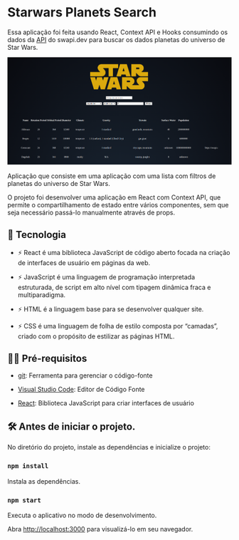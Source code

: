 # Starwars Planets Search

Essa aplicação foi feita usando React, Context API e Hooks consumindo os dados da [API](https://swapi.dev/api/planets) do swapi.dev para buscar os dados planetas do universo de Star Wars.

![preview](.github/preview.png)

Aplicação que consiste em uma aplicação com uma lista com filtros de planetas do universo de Star Wars.

O projeto foi desenvolver uma aplicação em React com Context API, que permite o compartilhamento de estado entre vários componentes, sem que seja necessário passá-lo manualmente através de props.


## 🚀 Tecnologia

- ⚡ React é uma biblioteca JavaScript de código aberto focada na criação de interfaces de usuário em páginas da web.

- ⚡ JavaScript é uma linguagem de programação interpretada estruturada, de script em alto nível com tipagem dinâmica fraca e multiparadigma.

- ⚡ HTML é a linguagem base para se desenvolver qualquer site. 

- ⚡ CSS é uma linguagem de folha de estilo composta por “camadas”, criado com o propósito de estilizar as páginas HTML.


## ✋🏻 Pré-requisitos

- [git](https://git-scm.com/downloads): Ferramenta para gerenciar o código-fonte

- [Visual Studio Code](https://code.visualstudio.com/): Editor de Código Fonte

- [React](https://reactjs.org/): Biblioteca JavaScript para criar interfaces de usuário



## :hammer_and_wrench: Antes de iniciar o projeto.

No diretório do projeto, instale as dependências e inicialize o projeto:

### `npm install`

Instala as dependências.

### `npm start`

Executa o aplicativo no modo de desenvolvimento.

Abra [http://localhost:3000](http://localhost:3000) para visualizá-lo em seu navegador.
